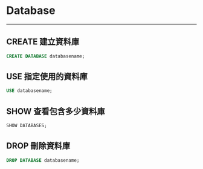 # Database

---

## CREATE 建立資料庫

```SQL
CREATE DATABASE databasename;
```

## USE 指定使用的資料庫

```SQL
USE databasename;
```

## SHOW 查看包含多少資料庫

```SQL
SHOW DATABASES;
```

## DROP 刪除資料庫

```SQL
DROP DATABASE databasename;
```



